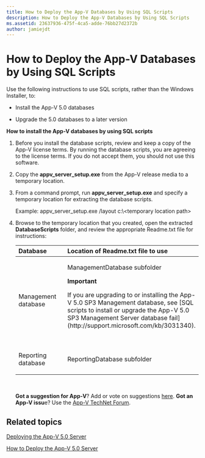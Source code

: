 ```yaml
---
title: How to Deploy the App-V Databases by Using SQL Scripts
description: How to Deploy the App-V Databases by Using SQL Scripts
ms.assetid: 23637936-475f-4ca5-adde-76bb27d2372b
author: jamiejdt
---
```


# How to Deploy the App-V Databases by Using SQL Scripts


Use the following instructions to use SQL scripts, rather than the Windows Installer, to:

-   Install the App-V 5.0 databases

-   Upgrade the 5.0 databases to a later version

**How to install the App-V databases by using SQL scripts**

1.  Before you install the database scripts, review and keep a copy of the App-V license terms. By running the database scripts, you are agreeing to the license terms. If you do not accept them, you should not use this software.

2.  Copy the **appv\_server\_setup.exe** from the App-V release media to a temporary location.

3.  From a command prompt, run **appv\_server\_setup.exe** and specify a temporary location for extracting the database scripts.

    Example: appv\_server\_setup.exe /layout c:\\&lt;temporary location path&gt;

4.  Browse to the temporary location that you created, open the extracted **DatabaseScripts** folder, and review the appropriate Readme.txt file for instructions:

    <table>
    <colgroup>
    <col width="50%" />
    <col width="50%" />
    </colgroup>
    <thead>
    <tr class="header">
    <th align="left">Database</th>
    <th align="left">Location of Readme.txt file to use</th>
    </tr>
    </thead>
    <tbody>
    <tr class="odd">
    <td align="left"><p>Management database</p></td>
    <td align="left"><p>ManagementDatabase subfolder</p>
    <div class="alert">
    <strong>Important</strong>  
    <p>If you are upgrading to or installing the App-V 5.0 SP3 Management database, see [SQL scripts to install or upgrade the App-V 5.0 SP3 Management Server database fail](http://support.microsoft.com/kb/3031340).</p>
    </div>
    <div>
     
    </div></td>
    </tr>
    <tr class="even">
    <td align="left"><p>Reporting database</p></td>
    <td align="left"><p>ReportingDatabase subfolder</p></td>
    </tr>
    </tbody>
    </table>

     

    **Got a suggestion for App-V**? Add or vote on suggestions [here](http://appv.uservoice.com/forums/280448-microsoft-application-virtualization). **Got an App-V issu**e? Use the [App-V TechNet Forum](https://social.technet.microsoft.com/Forums/home?forum=mdopappv).

## Related topics


[Deploying the App-V 5.0 Server](deploying-the-app-v-50-server.md)

[How to Deploy the App-V 5.0 Server](how-to-deploy-the-app-v-50-server-50sp3.md)

 

 





